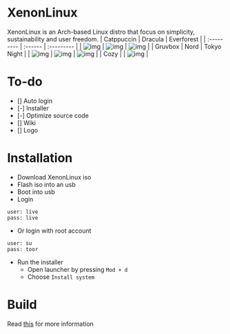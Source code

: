 # XenonLinux
XenonLinux is an Arch-based Linux distro that focus on simplicity, sustainability and user freedom.
| Catppuccin | Dracula | Everforest |
| :--------- | :------ | :--------- |
| ![img](https://i.imgur.com/fhWPCbv.png) | ![img](https://i.imgur.com/dyUdecT.png) | ![img](https://i.imgur.com/1EULM9G.png) |
| Gruvbox | Nord | Tokyo Night |
| ![img](https://i.imgur.com/Qmlu2Ho.png) | ![img](https://i.imgur.com/qikOIUq.png) | ![img](https://i.imgur.com/Cl3UgQD.png) |
| Cozy |
| ![img](https://i.imgur.com/CEKqi18.png) |

# To-do
- [] Auto login
- [-] Installer
- [-] Optimize source code
- [] Wiki
- [] Logo

# Installation
- Download XenonLinux iso
- Flash iso into an usb
- Boot into usb
- Login
```
user: live
pass: live
```
- Or login with root account
```
user: su
pass: toor
```
- Run the installer
  - Open launcher by pressing `Mod + d`
  - Choose `Install system`

# Build
Read [this](https://github.com/Xenon-Linux/XenonLinux/blob/main/BUILDING.md) for more information

